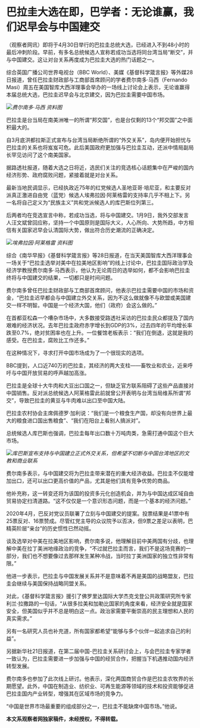 # 巴拉圭大选在即，巴学者：无论谁赢，我们迟早会与中国建交

（观察者网讯）即将于4月30日举行的巴拉圭总统大选，已经进入不到48小时的最后冲刺阶段。早前，有多名总统候选人宣称若成功当选将同台湾当局“断交”，并与中国建交。这让对台关系再度成为巴拉圭大选的热门话题之一。

综合英国广播公司世界电视台（BBC
World）、美媒《基督科学箴言报》等外媒28日报道，曾任巴拉圭财政部与工商部首席顾问的学者费尔南多·马西（Fernando
Masi）周五在美国智库大西洋理事会举办的一场线上讨论会上表示，无论谁赢得本届总统大选，巴拉圭迟早会与北京建交，因为巴拉圭需要中国市场。

![](https://inews.gtimg.com/newsapp_bt/0/15786659995/1000)_费尔南多·马西 资料图_

巴拉圭是台当局在南美洲唯一的所谓“邦交国”，也是台仅剩的13个“邦交国”之中面积最大的。

自3月底洪都拉斯正式宣布与台湾当局断绝所谓的“外交关系”，岛内便开始担忧与巴拉圭的关系也将岌岌可危。此后美国政府更加强与巴拉圭互动，还派中情局副局长罕见访问了这个南美国家。

据路透社报道，随着大选之日将近，选民们关注的竞选核心话题集中在严峻的国内经济形势、政府腐败问题，紧接着就是对台关系。

最新当地民调显示，已经执政近75年的红党候选人圣地亚哥·培尼亚，和主要反对派真正激进自由党（蓝党）候选人埃弗拉因·阿莱格雷的支持率几乎不相上下。另一名将自己定义为“民族主义”共和党派候选人的库巴斯位列第三。

后两者均在竞选宣言中称，若成功当选，将与中国建交。1月9日，我外交部发言人汪文斌曾回应称，坚持一个中国原则是国际大义，人心所向、大势所趋，中方相信有关国家迟早会认清国际大势，做出符合历史潮流的正确决定。

![](https://inews.gtimg.com/newsapp_bt/0/15786659997/1000)_埃弗拉因·阿莱格雷 资料图_

综合《南华早报》《基督科学箴言报》等28日报道，在当天美国智库大西洋理事会一场关于“巴拉圭选举对美中在拉美地区影响”的线上讨论中，巴拉圭国际政治学及经济学教授费尔南多·马西表示，他认为无论周日的选举如何，都不会影响巴拉圭终将与中国建交的结果，一切都只是时间问题。

费尔南多曾任巴拉圭财政部与工商部首席顾问，他表示巴拉圭需要中国的市场和资金，“巴拉圭迟早都会与中国建立外交关系，因为不这么做就像不与欧盟或美国建交一样不明智。中国是一个经济大国，他们（政府）会这么做的。”

在首都亚松森一个嘈杂市场中，大多数接受路透社采访的巴拉圭民众都提及了国内艰难的经济状况。去年巴拉圭政府赤字增长到GDP的3%，过去四年的平均增长率跌至0.7%，绝对贫困率也在上升。一位餐馆老板表示：“我们在倒退，这就是我的感受。在巴拉圭，腐败比工作还多。”

在这种情况下，寻求打开中国市场成为了一个很现实的选项。

BBC提到，人口近740万的巴拉圭，其经济的两大支柱——畜牧业和农业，近来呼吁与中国开放贸易的呼声越加高涨。

巴拉圭是全球十大牛肉和大豆出口国之一，但缺乏官方联系阻碍了这些产品直接对中国销售。反对派总统候选人阿莱格雷此前就曾公开表明与台湾当局维系所谓“邦交”，导致巴拉圭的黄豆与牛肉难以出口至中国大陆。

巴拉圭农村协会主席佩德罗·加利说：“我们是一个粮食生产国，却没有向世界上最大的粮食进口国出售粮食”、“我们在阳台上看别人搞派对”。

总统候选人库巴斯也强调，巴拉圭每年出口数十万吨肉类，急需打通中国这个巨大市场。

![](https://inews.gtimg.com/newsapp_bt/0/15786659999/1000)_库巴斯宣布支持与中国建立正式外交关系，但希望不切断与中国台湾地区的文教和商业联系_

费尔南多表示，与中国建交将为巴拉圭带来潜在的重大经济收益。巴拉圭不仅能增加出口，还可以出口更高价值的产品，尤其是他们具有竞争优势的商品。

他补充称，这一转变还将为该国的投资多元化创造机会，并为与中国达成区域自由贸易协定扫清道路。“这不仅仅是一个意识形态问题，而是一个基本的经济问题。”

2020年4月，巴反对党议员联署了立刻与中国建交的提案。投票结果是41票中有25票反对、16票赞成。尽管红党主导的众议院予以否决，但9票之差足以表明，巴精英阶层“亲台”的历史惯性已然动摇。

谈及选举对中美在拉美地区影响，费尔南多说，他理解目前中美两国有分歧，也理解中美在拉丁美洲地缘政治的竞争，“不过就巴拉圭而言，我们不是这场竞赛的一部分，我们也不想要像过去那样发生某种冷战，当时拉丁美洲国家的独立性非常有限。”

他进一步表示，巴拉圭与中国发展关系并不是意味着不再是美国的战略盟友，巴拉圭会继续与美国保持战略同盟关系。

对此，《基督科学箴言报》援引了佛罗里达国际大学杰克戈登公共政策研究所专家利兰·拉撒路的一句话，“从很多拉美和加勒比国家的角度来看，经济安全就是国家安全，但美国似乎并不总是明白这一点。政治家需要平衡崇高的民主理想和人民的真实需求。”

另有一名研究人员也补充道，所有国家都希望“能够与多个伙伴一起追求自己的利益”。

另据新华社21日报道，在第二届中国-巴拉圭关系研讨会上，与会巴拉圭专家学者一致认为，巴拉圭需要进一步加强与中国的经贸合作，把握当下机遇推动国内经济转型发展。

费尔南多也参加了此次线上研讨。他表示，深化两国商贸合作是巴拉圭农牧界的长期愿望。此外，中国在制造业、纺织业、可再生能源等领域的技术和投资能够促进巴拉圭国内产业转型，增强其在区域市场的竞争力。

“中国是世界市场最重要的组成部分之一，巴拉圭不能缺席中国市场。”他说。

**本文系观察者网独家稿件，未经授权，不得转载。**

